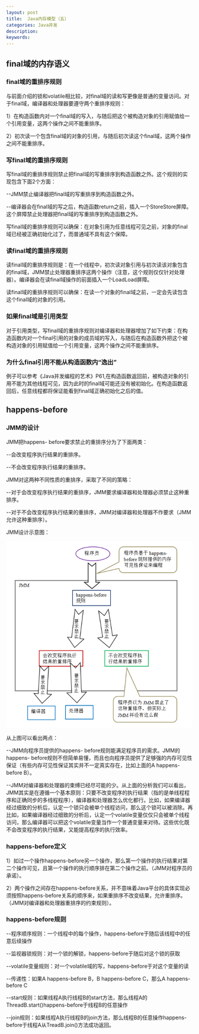 ```yaml
---
layout: post
title:  Java内存模型（五）
categories: Java并发
description: 
keywords: 
---
```



## final域的内存语义

### final域的重排序规则

与前面介绍的锁和volatile相比较，对final域的读和写更像是普通的变量访问。对于final域，编译器和处理器要遵守两个重排序规则：

1）在构造函数内对一个final域的写入，与随后把这个被构造对象的引用赋值给一个引用变量，这两个操作之间不能重排序。

2）初次读一个包含final域的对象的引用，与随后初次读这个final域，这两个操作之间不能重排序。

### 写final域的重排序规则

写final域的重排序规则禁止把final域的写重排序到构造函数之外。这个规则的实现包含下面2个方面：

--JMM禁止编译器把final域的写重排序到构造函数之外。

--编译器会在final域的写之后，构造函数return之前，插入一个StoreStore屏障。这个屏障禁止处理器把final域的写重排序到构造函数之外。

写final域的重排序规则可以确保：在对象引用为任意线程可见之前，对象的final域已经被正确初始化过了，而普通域不具有这个保障。

### 读final域的重排序规则

读final域的重排序规则是：在一个线程中，初次读对象引用与初次读该对象包含的final域，JMM禁止处理器重排序这两个操作（注意，这个规则仅仅针对处理器）。编译器会在读final域操作的前面插入一个LoadLoad屏障。

读final域的重排序规则可以确保：在读一个对象的final域之前，一定会先读包含这个final域的对象的引用。

### 如果final域是引用类型

对于引用类型，写final域的重排序规则对编译器和处理器增加了如下约束：在构造函数内对一个final引用的对象的成员域的写入，与随后在构造函数外把这个被构造对象的引用赋值给一个引用变量，这两个操作之间不能重排序。

### 为什么final引用不能从构造函数内“逸出”  

例子可以参考《Java并发编程的艺术》P61,在构造函数返回前，被构造对象的引用不能为其他线程可见，因为此时的final域可能还没有被初始化。在构造函数返回后，任意线程都将保证能看到final域正确初始化之后的值。

## happens-before

### JMM的设计

JMM把happens- before要求禁止的重排序分为了下面两类：

--会改变程序执行结果的重排序。

--不会改变程序执行结果的重排序。

JMM对这两种不同性质的重排序，采取了不同的策略：

--对于会改变程序执行结果的重排序，JMM要求编译器和处理器必须禁止这种重排序。

--对于不会改变程序执行结果的重排序，JMM对编译器和处理器不作要求（JMM允许这种重排序）。

JMM设计示意图：

![jpg](/images/posts/java/33.png)

从上图可以看出两点：

--JMM向程序员提供的happens- before规则能满足程序员的需求。JMM的happens- before规则不但简单易懂，而且也向程序员提供了足够强的内存可见性保证（有些内存可见性保证其实并不一定真实存在，比如上面的A happens- before B）。

--JMM对编译器和处理器的束缚已经尽可能的少。从上面的分析我们可以看出，JMM其实是在遵循一个基本原则：只要不改变程序的执行结果（指的是单线程程序和正确同步的多线程程序），编译器和处理器怎么优化都行。比如，如果编译器经过细致的分析后，认定一个锁只会被单个线程访问，那么这个锁可以被消除。再比如，如果编译器经过细致的分析后，认定一个volatile变量仅仅只会被单个线程访问，那么编译器可以把这个volatile变量当作一个普通变量来对待。这些优化既不会改变程序的执行结果，又能提高程序的执行效率。

### happens-before定义

1）如过一个操作happens-before另一个操作，那么第一个操作的执行结果对第二个操作可见，且第一个操作的执行顺序排在第二个操作之前。（JMM对程序员的承诺）。

2）两个操作之间存在happens-before关系，并不意味着Java平台的具体实现必须按照happens-before关系的顺序来，如果重排序不改变结果，允许重排序。（JMM对编译器和处理器重排序的约束规则）。

### happens-before规则

--程序顺序规则：一个线程中的每个操作，happens-before于随后该线程中的任意后续操作

--监视器锁规则：对一个锁的解锁，happens-before于随后对这个锁的获取

--volatile变量规则：对一个volatile域的写，happens-before于对这个变量的读

--传递性：如果A happens-before B，B happens-before C，那么A happens-before C

--start规则：如果线程A执行线程B的start方法，那么线程A的ThreadB.start()happens-before于线程B的任意操作

--join规则：如果线程A执行线程B的join方法，那么线程B的任意操作happens-before于线程A从TreadB.join()方法成功返回。

